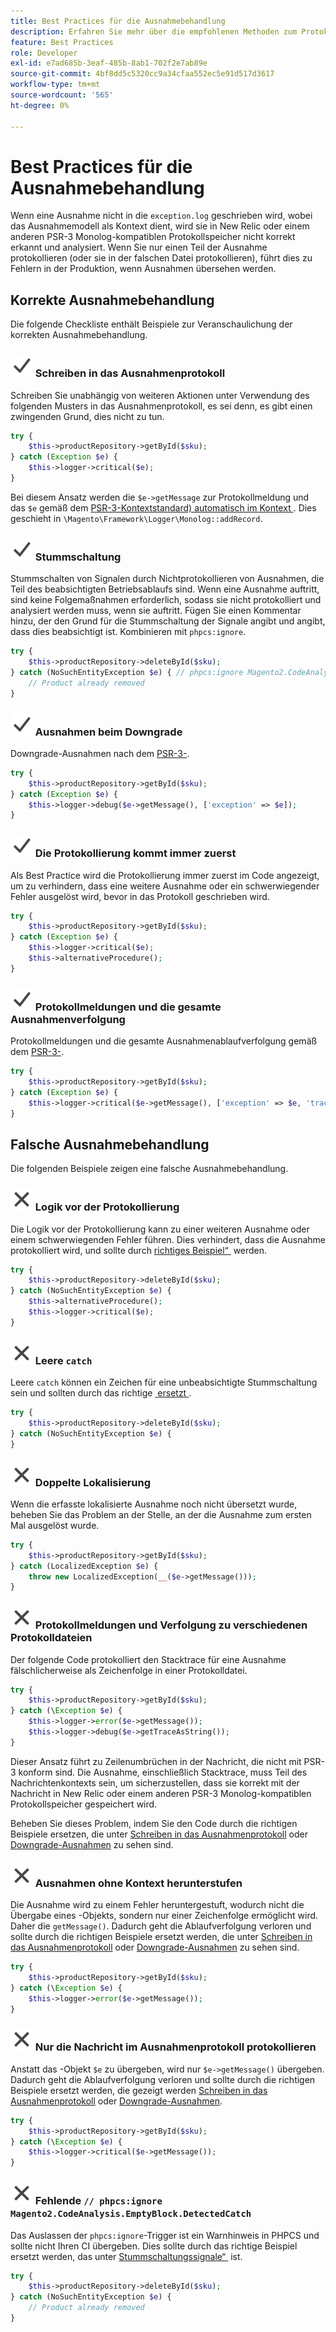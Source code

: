 ```yaml
---
title: Best Practices für die Ausnahmebehandlung
description: Erfahren Sie mehr über die empfohlenen Methoden zum Protokollieren von Ausnahmen bei der Entwicklung von Adobe Commerce-Projekten.
feature: Best Practices
role: Developer
exl-id: e7ad685b-3eaf-485b-8ab1-702f2e7ab89e
source-git-commit: 4bf8dd5c5320cc9a34cfaa552ec5e91d517d3617
workflow-type: tm+mt
source-wordcount: '565'
ht-degree: 0%

---
```


# Best Practices für die Ausnahmebehandlung

Wenn eine Ausnahme nicht in die `exception.log` geschrieben wird, wobei das Ausnahmemodell als Kontext dient, wird sie in New Relic oder einem anderen PSR-3 Monolog-kompatiblen Protokollspeicher nicht korrekt erkannt und analysiert. Wenn Sie nur einen Teil der Ausnahme protokollieren (oder sie in der falschen Datei protokollieren), führt dies zu Fehlern in der Produktion, wenn Ausnahmen übersehen werden.

## Korrekte Ausnahmebehandlung

Die folgende Checkliste enthält Beispiele zur Veranschaulichung der korrekten Ausnahmebehandlung.

### ![korrekt](../../../assets/yes.svg) Schreiben in das Ausnahmenprotokoll

Schreiben Sie unabhängig von weiteren Aktionen unter Verwendung des folgenden Musters in das Ausnahmenprotokoll, es sei denn, es gibt einen zwingenden Grund, dies nicht zu tun.

```php
try {
    $this->productRepository->getById($sku);
} catch (Exception $e) {
    $this->logger->critical($e);
}
```

Bei diesem Ansatz werden die `$e->getMessage` zur Protokollmeldung und das `$e` gemäß dem [PSR-3-Kontextstandard) automatisch im Kontext &#x200B;](https://www.php-fig.org/psr/psr-3/#13-context). Dies geschieht in `\Magento\Framework\Logger\Monolog::addRecord`.

### ![korrekt](../../../assets/yes.svg) Stummschaltung

Stummschalten von Signalen durch Nichtprotokollieren von Ausnahmen, die Teil des beabsichtigten Betriebsablaufs sind. Wenn eine Ausnahme auftritt, sind keine Folgemaßnahmen erforderlich, sodass sie nicht protokolliert und analysiert werden muss, wenn sie auftritt. Fügen Sie einen Kommentar hinzu, der den Grund für die Stummschaltung der Signale angibt und angibt, dass dies beabsichtigt ist. Kombinieren mit `phpcs:ignore`.

```php
try {
    $this->productRepository->deleteById($sku);
} catch (NoSuchEntityException $e) { // phpcs:ignore Magento2.CodeAnalysis.EmptyBlock.DetectedCatch
    // Product already removed
}
```

### ![korrekt](../../../assets/yes.svg) Ausnahmen beim Downgrade

Downgrade-Ausnahmen nach dem [PSR-3-](https://www.php-fig.org/psr/psr-3/#13-context).

```php
try {
    $this->productRepository->getById($sku);
} catch (Exception $e) {
    $this->logger->debug($e->getMessage(), ['exception' => $e]);
}
```

### ![korrekt](../../../assets/yes.svg) Die Protokollierung kommt immer zuerst

Als Best Practice wird die Protokollierung immer zuerst im Code angezeigt, um zu verhindern, dass eine weitere Ausnahme oder ein schwerwiegender Fehler ausgelöst wird, bevor in das Protokoll geschrieben wird.

```php
try {
    $this->productRepository->getById($sku);
} catch (Exception $e) {
    $this->logger->critical($e);
    $this->alternativeProcedure();
}
```

### ![korrekt](../../../assets/yes.svg) Protokollmeldungen und die gesamte Ausnahmenverfolgung

Protokollmeldungen und die gesamte Ausnahmenablaufverfolgung gemäß dem [PSR-3-](https://www.php-fig.org/psr/psr-3/#13-context).

```php
try {
    $this->productRepository->getById($sku);
} catch (Exception $e) {
    $this->logger->critical($e->getMessage(), ['exception' => $e, 'trace' => $e->getTrace()]);
}
```

## Falsche Ausnahmebehandlung

Die folgenden Beispiele zeigen eine falsche Ausnahmebehandlung.

### ![falsch](../../../assets/no.svg) Logik vor der Protokollierung

Die Logik vor der Protokollierung kann zu einer weiteren Ausnahme oder einem schwerwiegenden Fehler führen. Dies verhindert, dass die Ausnahme protokolliert wird, und sollte durch [richtiges Beispiel“ &#x200B;](#logging-always-comes-first) werden.

```php
try {
    $this->productRepository->deleteById($sku);
} catch (NoSuchEntityException $e) {
    $this->alternativeProcedure();
    $this->logger->critical($e);
}
```

### ![falsch](../../../assets/no.svg) Leere `catch`

Leere `catch` können ein Zeichen für eine unbeabsichtigte Stummschaltung sein und sollten durch das richtige [&#x200B; ersetzt &#x200B;](#mute-signals).

```php
try {
    $this->productRepository->deleteById($sku);
} catch (NoSuchEntityException $e) {
}
```

### ![falsch](../../../assets/no.svg) Doppelte Lokalisierung

Wenn die erfasste lokalisierte Ausnahme noch nicht übersetzt wurde, beheben Sie das Problem an der Stelle, an der die Ausnahme zum ersten Mal ausgelöst wurde.

```php
try {
    $this->productRepository->getById($sku);
} catch (LocalizedException $e) {
    throw new LocalizedException(__($e->getMessage()));
}
```

### ![inkorrekt](../../../assets/no.svg) Protokollmeldungen und Verfolgung zu verschiedenen Protokolldateien

Der folgende Code protokolliert den Stacktrace für eine Ausnahme fälschlicherweise als Zeichenfolge in einer Protokolldatei.

```php
try {
    $this->productRepository->getById($sku);
} catch (\Exception $e) {
    $this->logger->error($e->getMessage());
    $this->logger->debug($e->getTraceAsString());
}
```

Dieser Ansatz führt zu Zeilenumbrüchen in der Nachricht, die nicht mit PSR-3 konform sind. Die Ausnahme, einschließlich Stacktrace, muss Teil des Nachrichtenkontexts sein, um sicherzustellen, dass sie korrekt mit der Nachricht in New Relic oder einem anderen PSR-3 Monolog-kompatiblen Protokollspeicher gespeichert wird.

Beheben Sie dieses Problem, indem Sie den Code durch die richtigen Beispiele ersetzen, die unter [Schreiben in das Ausnahmenprotokoll](#write-to-the-exception-log) oder [Downgrade-Ausnahmen](#downgrade-exceptions) zu sehen sind.

### ![falsch](../../../assets/no.svg) Ausnahmen ohne Kontext herunterstufen

Die Ausnahme wird zu einem Fehler heruntergestuft, wodurch nicht die Übergabe eines -Objekts, sondern nur einer Zeichenfolge ermöglicht wird. Daher die `getMessage()`. Dadurch geht die Ablaufverfolgung verloren und sollte durch die richtigen Beispiele ersetzt werden, die unter [Schreiben in das Ausnahmenprotokoll](#write-to-the-exception-log) oder [Downgrade-Ausnahmen](#downgrade-exceptions) zu sehen sind.

```php
try {
    $this->productRepository->getById($sku);
} catch (\Exception $e) {
    $this->logger->error($e->getMessage());
}
```

### ![falsch](../../../assets/no.svg) Nur die Nachricht im Ausnahmenprotokoll protokollieren

Anstatt das -Objekt `$e` zu übergeben, wird nur `$e->getMessage()` übergeben. Dadurch geht die Ablaufverfolgung verloren und sollte durch die richtigen Beispiele ersetzt werden, die gezeigt werden [Schreiben in das Ausnahmenprotokoll](#write-to-the-exception-log) oder [Downgrade-Ausnahmen](#downgrade-exceptions).

```php
try {
    $this->productRepository->getById($sku);
} catch (\Exception $e) {
    $this->logger->critical($e->getMessage());
}
```

### ![falsch](../../../assets/no.svg) Fehlende `// phpcs:ignore Magento2.CodeAnalysis.EmptyBlock.DetectedCatch`

Das Auslassen der `phpcs:ignore`-Trigger ist ein Warnhinweis in PHPCS und sollte nicht Ihren CI übergeben. Dies sollte durch das richtige Beispiel ersetzt werden, das unter [Stummschaltungssignale“ &#x200B;](#mute-signals) ist.

```php
try {
    $this->productRepository->deleteById($sku);
} catch (NoSuchEntityException $e) {
    // Product already removed
}
```
